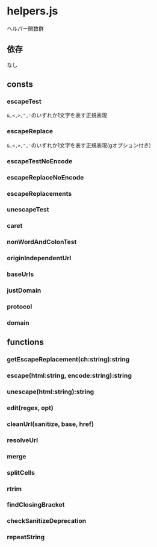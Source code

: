 # helpers.js

ヘルパー関数群



## 依存

なし



## consts

### escapeTest

`&,<,>,",'`のいずれか1文字を表す正規表現



### escapeReplace

`&,<,>,",'`のいずれか1文字を表す正規表現(gオプション付き)



### escapeTestNoEncode

### escapeReplaceNoEncode

### escapeReplacements

### unescapeTest

### caret

### nonWordAndColonTest

### originIndependentUrl

### baseUrls

### justDomain

### protocol

### domain



## functions

### getEscapeReplacement(ch:string):string

### escape(html:string, encode:string):string

### unescape(html:string):string

### edit(regex, opt)

### cleanUrl(sanitize, base, href)

### resolveUrl

### merge

### splitCells

### rtrim

### findClosingBracket

### checkSanitizeDeprecation

### repeatString